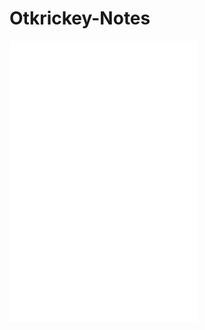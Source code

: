 # Otkrickey-Notes

![電子物理学 - Overview](./電子物理学/電子物理学%20-%20Overview.md)
![電気物理学](./電子物理学/第1回%20電気物理学と電子物理学/1.1%20電気物理学（1EE）.md)
![キャリア伝導](./電子物理学/第2回%20キャリア伝導/2.1%20キャリア.md)